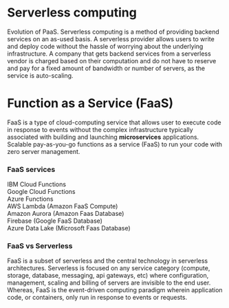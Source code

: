 # Serverless computing
Evolution of PaaS. 
Serverless computing is a method of providing backend services on an as-used basis. A serverless provider allows users to write and deploy code without the hassle of worrying about the underlying infrastructure. A company that gets backend services from a serverless vendor is charged based on their computation and do not have to reserve and pay for a fixed amount of bandwidth or number of servers, as the service is auto-scaling.
# Function as a Service (FaaS)
FaaS is a type of cloud-computing service that allows user to execute code in response to events without the complex infrastructure typically associated with building and launching **microservices** applications. Scalable pay-as-you-go functions as a service (FaaS) to run your code with zero server management. 
### FaaS services
IBM Cloud Functions  
Google Cloud Functions  
Azure Functions  
AWS Lambda (Amazon FaaS Compute)  
Amazon Aurora (Amazon Faas Database)  
Firebase (Google FaaS Database)  
Azure Data Lake (Microsoft Faas Database)  
### FaaS vs Serverless
FaaS is a subset of serverless and the central technology in serverless architectures. Serverless is focused on any service category (compute, storage, database, messaging, api gateways, etc) where configuration, management, scaling and billing of servers are invisible to the end user. Whereas, FaaS is the event-driven computing paradigm wherein application code, or containers, only run in response to events or requests.

